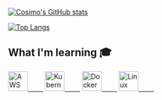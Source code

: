 
[![Cosimo's GitHub stats](https://github-readme-stats.vercel.app/api?username=CosimoMichelagnoli&count_private=true&title_color=FFFFFF&icon_color=79FE0C&show_icons=true&hide_border=true&bg_color=00000000&text_color=808080&theme=tokyonight)](https://github.com/anuraghazra/github-readme-stats)

[![Top Langs](https://github-readme-stats.vercel.app/api/top-langs/?username=CosimoMichelagnoli&layout=compact&theme=tokyonight&text_color=79FE0C&title_color=FFFFFF&langs_count=10&hide_border=true&bg_color=00000000&hide=php,scss,html,css,cmake,Makefile,Jupyter%20Notebook,Shell)](https://github.com/anuraghazra/github-readme-stats)



## What I'm learning 🎓
[<img src="https://img.icons8.com/dusk/64/000000/amazon.png" width="40px" alt="AWS">&nbsp;&nbsp;&nbsp;&nbsp;&nbsp;&nbsp;&nbsp;&nbsp;](https://aws.amazon.com/)
[<img src="https://img.icons8.com/color/48/000000/kubernetes.png" width="40px" alt="Kubernetes">&nbsp;&nbsp;&nbsp;&nbsp;&nbsp;&nbsp;&nbsp;&nbsp;](https://kubernetes.io/)
[<img src="https://img.icons8.com/dusk/64/000000/docker.png" width="40px" alt="Docker">&nbsp;&nbsp;&nbsp;&nbsp;&nbsp;&nbsp;&nbsp;&nbsp;](https://www.docker.com/)
[<img src="https://img.icons8.com/dusk/64/000000/linux.png" width="40px" alt="Linux">&nbsp;&nbsp;&nbsp;&nbsp;&nbsp;&nbsp;&nbsp;&nbsp;](https://www.linux.it/)
